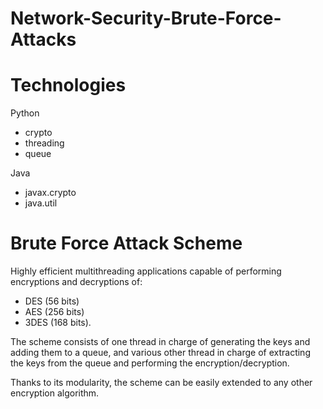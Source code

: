 # Network-Security-Brute-Force-Attacks

# Technologies
Python
* crypto
* threading
* queue

Java
* javax.crypto
* java.util

# Brute Force Attack Scheme
Highly efficient multithreading applications capable of performing encryptions and decryptions of:
* DES (56 bits)
* AES (256 bits)
* 3DES (168 bits).

The scheme consists of one thread in charge of generating the keys and adding them to a queue, and various other thread in charge of extracting the keys from the queue and performing the encryption/decryption.

Thanks to its modularity, the scheme can be easily extended to any other encryption algorithm.

